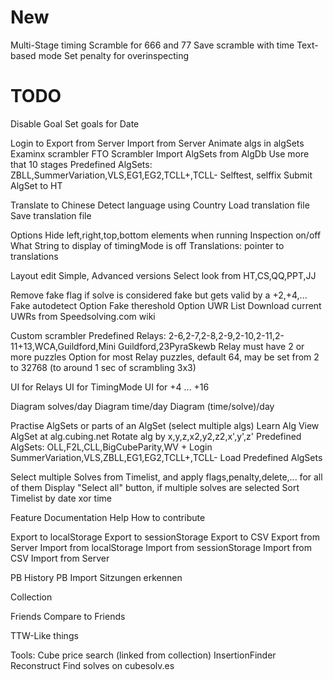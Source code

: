New
===

Multi-Stage timing
Scramble for 666 and 77
Save scramble with time
Text-based mode
Set penalty for overinspecting

TODO
====

Disable Goal
Set goals for Date

Login
to
Export from Server
Import from Server
Animate algs in algSets
Examinx scrambler
FTO Scrambler
Import AlgSets from AlgDb
Use more that 10 stages
Predefined AlgSets: ZBLL,SummerVariation,VLS,EG1,EG2,TCLL+,TCLL-
Selftest, selffix
Submit AlgSet to HT

Translate to Chinese
Detect language using Country
Load translation file
Save translation file

Options
Hide left,right,top,bottom elements when running
Inspection on/off
What String to display of timingMode is off
Translations: pointer to translations

Layout edit
Simple, Advanced versions
Select look from HT,CS,QQ,PPT,JJ

Remove fake flag if solve is considered fake but gets valid by a +2,+4,...
Fake autodetect Option
Fake thereshold Option
UWR List
Download current UWRs from Speedsolving.com wiki

Custom scrambler
Predefined Relays: 2-6,2-7,2-8,2-9,2-10,2-11,2-11+13,WCA,Guildford,Mini Guildford,23PyraSkewb
Relay must have 2 or more puzzles
Option for most Relay puzzles, default 64, may be set from 2 to 32768 (to around 1 sec of scrambling 3x3)

UI for Relays
UI for TimingMode
UI for +4 ... +16

Diagram solves/day
Diagram time/day
Diagram (time/solve)/day

Practise AlgSets or parts of an AlgSet (select multiple algs)
Learn Alg
View AlgSet at alg.cubing.net
Rotate alg by x,y,z,x2,y2,z2,x',y',z'
Predefined AlgSets: OLL,F2L,CLL,BigCubeParity,WV + Login SummerVariation,VLS,ZBLL,EG1,EG2,TCLL+,TCLL-
Load Predefined AlgSets

Select multiple Solves from Timelist, and apply flags,penalty,delete,... for all of them
Display "Select all" button, if multiple solves are selected
Sort Timelist by date xor time

Feature Documentation
Help
How to contribute

Export to localStorage
Export to sessionStorage
Export to CSV
Export from Server
Import from localStorage
Import from sessionStorage
Import from CSV
Import from Server

PB History
PB Import
Sitzungen erkennen

Collection

Friends
Compare to Friends

TTW-Like things

Tools:
Cube price search (linked from collection)
InsertionFinder
Reconstruct
Find solves on cubesolv.es
